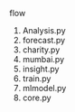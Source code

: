 flow 
1. Analysis.py
2. forecast.py
3. charity.py
4. mumbai.py
5. insight.py
6. train.py
7. mlmodel.py
8. core.py
